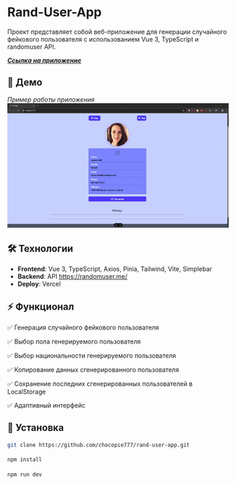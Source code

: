 # Rand-User-App
Проект представляет собой веб-приложение для генерации случайного фейкового пользователя c использованием Vue 3, TypeScript и randomuser API.

[**_<ins>Ссылка на приложение</ins>_**](https://rand-user-app.vercel.app/)

## 🚀 Демо 
*Пример работы приложения* 
![Демо проекта](demo.gif)  

## 🛠 Технологии  
- **Frontend**: Vue 3, TypeScript, Axios, Pinia, Tailwind, Vite, Simplebar
- **Backend**: API https://randomuser.me/
- **Deploy**: Vercel  

## ⚡️ Функционал 
✅ Генерация случайного фейкового пользователя

✅ Выбор пола генерируемого пользователя

✅ Выбор национальности генерируемого пользователя

✅ Копирование данных сгенерированного пользователя

✅ Сохранение последних сгенерированных пользователей в LocalStorage

✅ Адаптивный интерфейс

## 🚀 Установка  
```bash
git clone https://github.com/chocopie777/rand-user-app.git

npm install

npm run dev